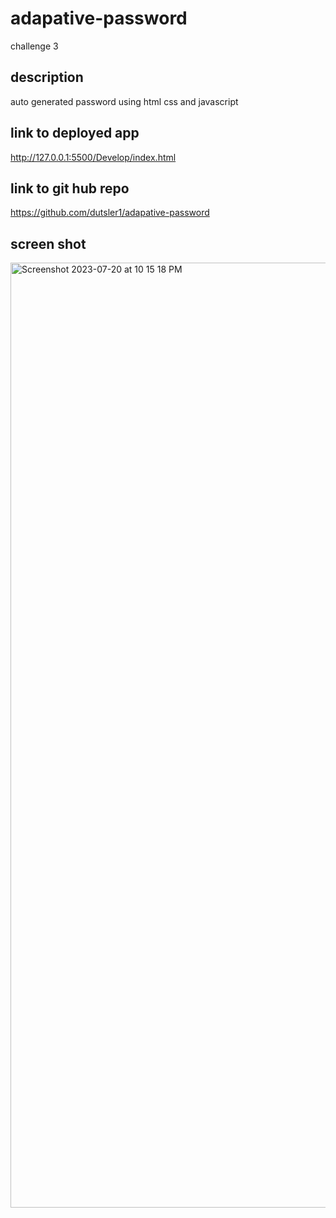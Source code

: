 # adapative-password
challenge 3

## description 
auto generated password using html css and javascript
## link to deployed app
http://127.0.0.1:5500/Develop/index.html

## link to git hub repo
https://github.com/dutsler1/adapative-password

## screen shot
<img width="1512" alt="Screenshot 2023-07-20 at 10 15 18 PM" src="https://github.com/dutsler1/adapative-password/assets/131929777/f1242475-818e-44e2-b897-75bdc69190ed">
